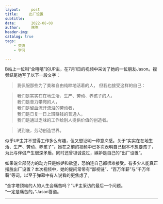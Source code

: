 ```yaml
---
layout:     post
title:     出厂设置
subtitle:   
date:       2022-08-08
author:     陈陈
header-img:
catalog: true
tags:
    - 交流
    - 学习

---
```


B站上一位叫“全嘻嘻”的UP主，在7月1日的视频中采访了她的一位朋友Jason。视频结尾她写了以下一段文字：

>我佩服那些为了美和自由纯粹地活着的人，
>但我也接受这样的自己：

>我们是实实在在地生活、生产、劳动、养孩子的人，  
>我们是奋力攀爬的人，  
>我们是留血流汗流泪的劳动者，  
>我们是日复一日上班赚钱的普通人，  
>我们是通过乏味的工作给别人提供价值的创造者。  

>说到底，劳动创造世界。


似乎UP主并不觉得工作多么有趣，但又想证明一种意义感。关于“实实在在地生活、生产、劳动、养孩子”，她在之前的视频中已多次表明自己根本不想要孩子，为此与伴侣产生很深矛盾。同时还曾坦诚说过，嫉妒是自己的“出厂设置”。

如果说全部努力的动力只是嫉妒和欲望，恐怕连自己都很难接受。有多少人能真正摆脱出厂设置？本次视频中，她的提问常带有“鄙视链”、“百万年薪”与“千万年薪”等词，以至于弹幕中有人说看的更焦虑了。

“金字塔顶端的人的人生会痛苦吗？”UP主采访的最后一个问题。  
“一定是痛苦的。”Jason答道。

------
